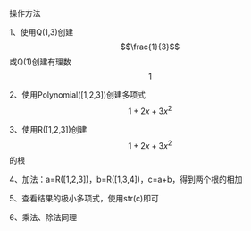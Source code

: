 操作方法

1、使用Q(1,3)创建 $$\frac{1}{3}$$ 或Q(1)创建有理数 $$1$$

2、使用Polynomial([1,2,3])创建多项式 $$1+2x+3x^2$$

3、使用R([1,2,3])创建 $$1+2x+3x^2$$ 的根

4、加法：a=R([1,2,3])，b=R([1,3,4])，c=a+b，得到两个根的相加

5、查看结果的极小多项式，使用str(c)即可

6、乘法、除法同理
